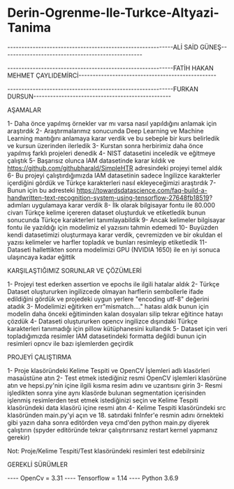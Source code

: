 # Derin-Ogrenme-Ile-Turkce-Altyazi-Tanima
-----------------------------------------------------------ALİ SAİD GÜNEŞ--------------------------------------------------

-----------------------------------------------------------FATİH HAKAN MEHMET ÇAYLIDEMİRCİ-------------------------------------------------

-----------------------------------------------------------FURKAN DURSUN-------------------------------------------------


AŞAMALAR

1- Daha önce yapılmış örnekler var mı varsa nasıl yapıldığını anlamak için araştırdık
2- Araştırmalarımız sonucunda Deep Learning ve Machine Learning mantığını anlamaya karar verdik ve bu sebeple bir kurs belirledik ve kursun üzerinden ilerledik
3- Kurstan sonra herbirimiz daha önce yapılmış farklı projeleri denedik
4- NIST datasetini inceledik ve eğitmeye çalıştık
5- Başarısız olunca IAM datasetinde karar kıldık ve https://github.com/githubharald/SimpleHTR adresindeki projeyi temel aldık
6- Bu projeyi çalıştırdığımızda IAM datasetinin sadece İngilizce karakterler içerdiğini gördük ve Türkçe karakterleri nasıl ekleyeceğimizi araştırdık
7- Bunun için bu adresteki https://towardsdatascience.com/faq-build-a-handwritten-text-recognition-system-using-tensorflow-27648fb18519? adımları uygulamaya karar verdik
8- İlk olarak bilgisayar fontu ile 80.000 civarı Türkçe kelime içereren dataset oluşturduk ve  etiketledik bunun sonucunda Türkçe karakterleri tanımlayabildik
9- Ancak kelimeler bilgisayar fontu ile yazıldığı için modelimiz el yazısını tahmin edemedi
10- Buyüzden kendi datasetimizi oluşturmaya karar verdik, çevremizden ve bir okuldan el yazısı kelimeler ve harfler topladık ve bunları resimleyip etiketledik
11- Dataseti hallettikten sonra modelimizi GPU (NVIDIA 1650) ile en iyi sonuca ulaşıncaya kadar eğittik

KARŞILAŞTIĞIMIZ SORUNLAR VE ÇÖZÜMLERİ

1- Projeyi test ederken assertion ve  epochs ile ilgili hatalar aldık
2- Türkçe Dataset oluştururken ingilizcede olmayan harflerin sembollerle ifade edildiğini gördük ve projedeki uygun yerlere "encoding utf-8" değerini atadık
3- Modelimizi eğitirken err"mismatch...." hatası aldık bunun için modelin daha önceki eğitiminden kalan dosyaları silip tekrar eğitince hatayı çözdük
4- Dataseti oluştururken opencv ingilizce dışındaki Türkçe karakterleri tanımadığı için pillow kütüphanesini kullandık
5- Dataset için veri topladığımızda resimler IAM datasetindeki formatta değildi bunun için resimleri opncv ile bazı işlemlerden geçirdik



PROJEYİ ÇALIŞTIRMA

1- Proje klasöründeki Kelime Tespiti ve OpenCV İşlemleri adlı klasörleri masaüstüne atın
2- Test etmek istediğiniz resmi OpenCV işlemleri klasörüne atın ve hepsi.py'nin içine ilgili kısma resim adını ve uzantısını girin
3- Resmi işledikten sonra yine aynı klasörde bulunan segmentation içerisinden işlenmiş resimlerden test etmek istediğinizi seçin ve Kelime Tespiti klasöründeki data klasörü içine resmi atın
4- Kelime Tespiti klasöründeki src klasöründen main.py'yi açın ve 18. satırdaki fnInfer'e resmin adını örnekteki gibi yazın  daha sonra  editörden veya cmd'den python main.py diyerek çalıştırın (spyder editöründe tekrar çalışıtırırsanız restart kernel yapmanız gerekir)


Not: Proje/Kelime Tespiti/Test klasöründeki resimleri test edebilrsiniz



GEREKLİ SÜRÜMLER

---- OpenCv = 3.31
---- Tensorflow = 1.14
---- Python 3.6.9
